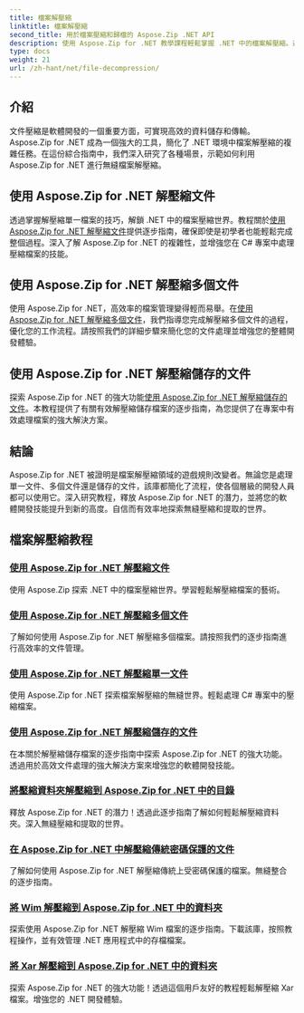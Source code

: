 ```yaml
---
title: 檔案解壓縮
linktitle: 檔案解壓縮
second_title: 用於檔案壓縮和歸檔的 Aspose.Zip .NET API
description: 使用 Aspose.Zip for .NET 教學課程輕鬆掌握 .NET 中的檔案解壓縮。透過逐步指南學習如何有效地處理壓縮檔案。
type: docs
weight: 21
url: /zh-hant/net/file-decompression/
---
```



## 介紹

文件壓縮是軟體開發的一個重要方面，可實現高效的資料儲存和傳輸。 Aspose.Zip for .NET 成為一個強大的工具，簡化了 .NET 環境中檔案解壓縮的複雜任務。在這份綜合指南中，我們深入研究了各種場景，示範如何利用 Aspose.Zip for .NET 進行無縫檔案解壓縮。

## 使用 Aspose.Zip for .NET 解壓縮文件

透過掌握解壓縮單一檔案的技巧，解鎖 .NET 中的檔案壓縮世界。教程關於[使用 Aspose.Zip for .NET 解壓縮文件](./decompress-file/)提供逐步指南，確保即使是初學者也能輕鬆完成整個過程。深入了解 Aspose.Zip for .NET 的複雜性，並增強您在 C# 專案中處理壓縮檔案的技能。

## 使用 Aspose.Zip for .NET 解壓縮多個文件

使用 Aspose.Zip for .NET，高效率的檔案管理變得輕而易舉。在[使用 Aspose.Zip for .NET 解壓縮多個文件](./decompress-multiple-files/)，我們指導您完成解壓縮多個文件的過程，優化您的工作流程。請按照我們的詳細步驟來簡化您的文件處理並增強您的整體開發體驗。

## 使用 Aspose.Zip for .NET 解壓縮儲存的文件

探索 Aspose.Zip for .NET 的強大功能[使用 Aspose.Zip for .NET 解壓縮儲存的文件](./decompress-stored-file/)。本教程提供了有關有效解壓縮儲存檔案的逐步指南，為您提供了在專案中有效處理檔案的強大解決方案。

## 結論

Aspose.Zip for .NET 被證明是檔案解壓縮領域的遊戲規則改變者。無論您是處理單一文件、多個文件還是儲存的文件，該庫都簡化了流程，使各個層級的開發人員都可以使用它。深入研究教程，釋放 Aspose.Zip for .NET 的潛力，並將您的軟體開發技能提升到新的高度。自信而有效率地探索無縫壓縮和提取的世界。
## 檔案解壓縮教程
### [使用 Aspose.Zip for .NET 解壓縮文件](./decompress-file/)
使用 Aspose.Zip 探索 .NET 中的檔案壓縮世界。學習輕鬆解壓縮檔案的藝術。
### [使用 Aspose.Zip for .NET 解壓縮多個文件](./decompress-multiple-files/)
了解如何使用 Aspose.Zip for .NET 解壓縮多個檔案。請按照我們的逐步指南進行高效率的文件管理。
### [使用 Aspose.Zip for .NET 解壓縮單一文件](./decompress-single-file/)
使用 Aspose.Zip for .NET 探索檔案解壓縮的無縫世界。輕鬆處理 C# 專案中的壓縮檔案。
### [使用 Aspose.Zip for .NET 解壓縮儲存的文件](./decompress-stored-file/)
在本關於解壓縮儲存檔案的逐步指南中探索 Aspose.Zip for .NET 的強大功能。透過用於高效文件處理的強大解決方案來增強您的軟體開發技能。
### [將壓縮資料夾解壓縮到 Aspose.Zip for .NET 中的目錄](./decompress-compressed-folder-directory/)
釋放 Aspose.Zip for .NET 的潛力！透過此逐步指南了解如何輕鬆解壓縮資料夾。深入無縫壓縮和提取的世界。
### [在 Aspose.Zip for .NET 中解壓縮傳統密碼保護的文件](./decompress-traditionally-password-protected-file/)
了解如何使用 Aspose.Zip for .NET 解壓縮傳統上受密碼保護的檔案。無縫整合的逐步指南。
### [將 Wim 解壓縮到 Aspose.Zip for .NET 中的資料夾](./decompress-wim-folder/)
探索使用 Aspose.Zip for .NET 解壓縮 Wim 檔案的逐步指南。下載該庫，按照教程操作，並有效管理 .NET 應用程式中的存檔檔案。
### [將 Xar 解壓縮到 Aspose.Zip for .NET 中的資料夾](./decompress-xar-folder/)
探索 Aspose.Zip for .NET 的強大功能！透過這個用戶友好的教程輕鬆解壓縮 Xar 檔案。增強您的 .NET 開發體驗。